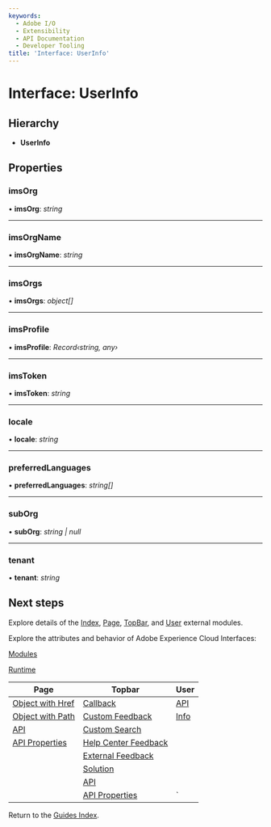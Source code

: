 ```yaml
---
keywords:
  - Adobe I/O
  - Extensibility
  - API Documentation
  - Developer Tooling
title: 'Interface: UserInfo'
---
```


# Interface: UserInfo

## Hierarchy

* **UserInfo**

## Properties

### imsOrg

• **imsOrg**: *string*

___

### imsOrgName

• **imsOrgName**: *string*

___

### imsOrgs

• **imsOrgs**: *object[]*

___

### imsProfile

• **imsProfile**: *Record‹string, any›*

___

### imsToken

• **imsToken**: *string*

___

### locale

• **locale**: *string*

___

### preferredLanguages

• **preferredLanguages**: *string[]*

___

### subOrg

• **subOrg**: *string | null*

___

### tenant

• **tenant**: *string*

## Next steps

Explore details of the [Index](../modules/index.md), [Page](../modules/page.md), [TopBar](../modules/topbar.md), and [User](../modules/user.md) external modules.

Explore the attributes and behavior of Adobe Experience Cloud Interfaces:

[Modules](modules.md)

[Runtime](runtime.md)

| Page                                        | Topbar                                                     | User                     |
| ------------------------------------------- | ---------------------------------------------------------- | ------------------------ |
| [Object with Href](page.objectwithhref.md)  | [Callback](topbar.callback.md)                             | [API](user.userapi.md)   |
| [Object with Path](page.objectwithpath.md)  | [Custom Feedback](topbar.customfeedbackconfig.md)          | [Info](user.userinfo.md) |
| [API](page.pageapi.md)                      | [Custom Search](topbar.customsearchconfig.md)              |                          |
| [API Properties](page.pageapiproperties.md) | [Help Center Feedback](topbar.helpcenterfeedbackconfig.md) |                          |
|                                             | [External Feedback](topbar.externalfeedbackconfig.md)      |                          |
|                                             | [Solution](topbar.solution.md)                             |                          |
|                                             | [API](topbar.topbarapi.md)                                 |                          |
|                                             | [API Properties](topbar.topbarapiproperties.md)            | `                        |

Return to the [Guides Index](../../../index.md).
